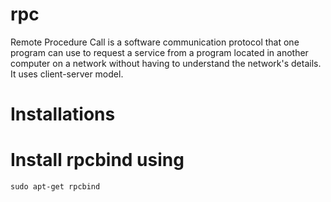 # rpc
Remote Procedure Call is a software communication protocol that one program can use to request a service from a program located in another computer on a network without having to understand the network's details. It uses client-server model.

# Installations
  # Install rpcbind using 
    sudo apt-get rpcbind

